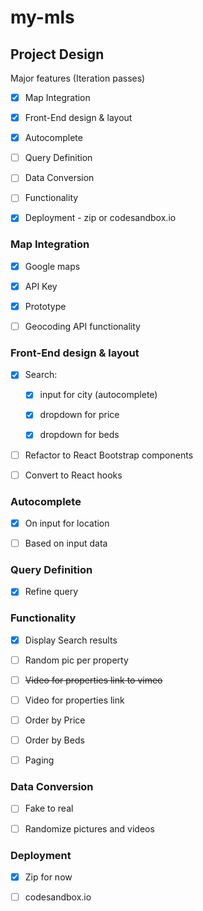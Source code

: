 # my-mls

## Project Design

Major features (Iteration passes)

- [x] Map Integration

- [x] Front-End design & layout

- [x] Autocomplete

- [ ] Query Definition

- [ ] Data Conversion

- [ ] Functionality

- [x] Deployment - zip or codesandbox.io

### Map Integration

- [x] Google maps

- [x] API Key

- [x] Prototype

- [ ] Geocoding API functionality

### Front-End design & layout

- [x] Search:

  - [x] input for city (autocomplete)

  - [x] dropdown for price

  - [x] dropdown for beds

- [ ] Refactor to React Bootstrap components

- [ ] Convert to React hooks

### Autocomplete

- [x] On input for location

- [ ] Based on input data

### Query Definition

- [x] Refine query

### Functionality

- [x] Display Search results

- [ ] Random pic per property

- [ ] ~~Video for properties link to vimeo~~

- [ ] Video for properties link

- [ ] Order by Price

- [ ] Order by Beds

- [ ] Paging

### Data Conversion

- [ ] Fake to real

- [ ] Randomize pictures and videos

### Deployment

- [x] Zip for now

- [ ] codesandbox.io
